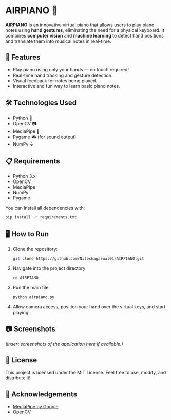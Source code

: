 


# AIRPIANO 🎹

**AIRPIANO** is an innovative virtual piano that allows users to play piano notes using **hand gestures**, eliminating the need for a physical keyboard. It combines **computer vision** and **machine learning** to detect hand positions and translate them into musical notes in real-time.

## 🚀 Features
- Play piano using only your hands — no touch required!
- Real-time hand tracking and gesture detection.
- Visual feedback for notes being played.
- Interactive and fun way to learn basic piano notes.

## 🛠️ Technologies Used
- Python 🐍
- OpenCV 📷
- MediaPipe 🤚
- Pygame 🎮 (for sound output)
- NumPy ➗

## 📋 Requirements
- Python 3.x
- OpenCV
- MediaPipe
- NumPy
- Pygame

You can install all dependencies with:
```bash
pip install -r requirements.txt
```

## 🖥️ How to Run
1. Clone the repository:
   ```bash
   git clone https://github.com/Niteshagarwal01/AIRPIANO.git
   ```
2. Navigate into the project directory:
   ```bash
   cd AIRPIANO
   ```
3. Run the main file:
   ```bash
   python airpiano.py
   ```
4. Allow camera access, position your hand over the virtual keys, and start playing!

## 📷 Screenshots
*(Insert screenshots of the application here if available.)*

## 📜 License
This project is licensed under the MIT License. Feel free to use, modify, and distribute it!

## 🙌 Acknowledgements
- [MediaPipe by Google](https://mediapipe.dev/)
- [OpenCV](https://opencv.org/)

